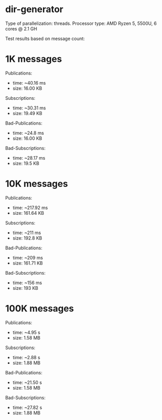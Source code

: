 # dir-generator

Type of parallelization: threads.
Processor type: AMD Ryzen 5, 5500U, 6 cores @ 2.1 GH

Test results based on message count:

# 1K messages
Publications:
- time: ~40.16 ms
- size: 16.00 KB

Subscriptions:
- time: ~30.31 ms
- size: 19.49 KB

Bad-Publications:
- time: ~24.8 ms
- size: 16.00 KB

Bad-Subscriptions:
- time: ~28.17 ms
- size: 19.5 KB

# 10K messages
Publications:
- time: ~217.92 ms
- size: 161.64 KB

Subscriptions:
- time: ~211 ms
- size: 192.8 KB

Bad-Publications:
- time: ~209 ms
- size: 161.71 KB

Bad-Subscriptions:
- time: ~156 ms
- size: 193 KB

# 100K messages
Publications:
- time: ~4.95 s
- size: 1.58 MB

Subscriptions:
- time: ~2.88 s
- size: 1.88 MB

Bad-Publications:
- time: ~21.50 s
- size: 1.58 MB

Bad-Subscriptions:
- time: ~27.82 s
- size: 1.88 MB